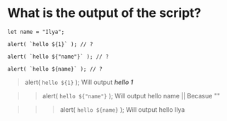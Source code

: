 # What is the output of the script?
```
let name = "Ilya";

alert( `hello ${1}` ); // ?

alert( `hello ${"name"}` ); // ?

alert( `hello ${name}` ); // ?
```
> alert( `hello ${1}` ); Will output ***hello 1*** 

>> alert( `hello ${"name"}` ); Will output hello name || Becasue ""

>>> alert( `hello ${name}` ); Will output hello Ilya